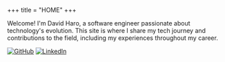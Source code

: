 +++
title = "HOME"
+++

Welcome! I'm David Haro, a software engineer passionate about technology's evolution. 
This site is where I share my tech journey and contributions to the field, 
including my experiences throughout my career.

[![GitHub](/images/github.svg)](https://github.com/PrintHolamundo)
[![LinkedIn](/images/linkedin.svg)](https://www.linkedin.com/in/david-olivares-haro/)
